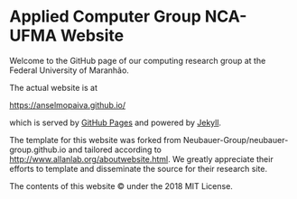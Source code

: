 # Applied Computer Group  NCA-UFMA  Website

Welcome to the GitHub page of our computing research group at the Federal University of Maranhão. 

The actual website is at

https://anselmopaiva.github.io/

which is served by [GitHub Pages](https://pages.github.com/) and powered by [Jekyll](https://github.com/jekyll).

The template for this website was forked from Neubauer-Group/neubauer-group.github.io and tailored according to http://www.allanlab.org/aboutwebsite.html. We greatly appreciate their efforts to template and disseminate the source for their research site.

The contents of this website &copy; under the 2018 MIT License.
